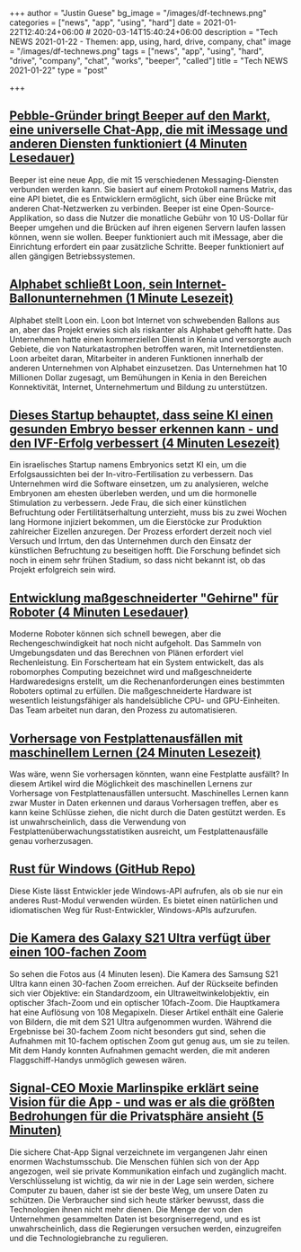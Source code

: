 +++
author = "Justin Guese"
bg_image = "/images/df-technews.png"
categories = ["news", "app", "using", "hard"]
date = 2021-01-22T12:40:24+06:00 # 2020-03-14T15:40:24+06:00
description = "Tech NEWS 2021-01-22 - Themen: app, using, hard, drive, company, chat"
image = "/images/df-technews.png"
tags = ["news", "app", "using", "hard", "drive", "company", "chat", "works", "beeper", "called"]
title = "Tech NEWS 2021-01-22"
type = "post"

+++

## [Pebble-Gründer bringt Beeper auf den Markt, eine universelle Chat-App, die mit iMessage und anderen Diensten funktioniert (4 Minuten Lesedauer)](https://techcrunch.com/2021/01/21/pebble-founder-launches-beeper-a-universal-chat-app-that-works-with-imessage-and-others//1/0100017729c72a0c-6edb3c0b-c8f7-49da-85ba-4359241772a3-000000/QvTAy78Rwv1Vw-dtsIHIp49GjrUYgMbedtvL25hH9xo=177)

 Beeper ist eine neue App, die mit 15 verschiedenen Messaging-Diensten verbunden werden kann. Sie basiert auf einem Protokoll namens Matrix, das eine API bietet, die es Entwicklern ermöglicht, sich über eine Brücke mit anderen Chat-Netzwerken zu verbinden. Beeper ist eine Open-Source-Applikation, so dass die Nutzer die monatliche Gebühr von 10 US-Dollar für Beeper umgehen und die Brücken auf ihren eigenen Servern laufen lassen können, wenn sie wollen. Beeper funktioniert auch mit iMessage, aber die Einrichtung erfordert ein paar zusätzliche Schritte. Beeper funktioniert auf allen gängigen Betriebssystemen.

## [Alphabet schließt Loon, sein Internet-Ballonunternehmen (1 Minute Lesezeit)](https://www.theverge.com/2021/1/21/22243484/alphabet-google-shutting-down-loon-internet-balloon-company-x?scrolla=5eb6d68b7fedc32c19ef33b4/1/0100017729c72a0c-6edb3c0b-c8f7-49da-85ba-4359241772a3-000000/p4C7x54JWZT7IWXFzWa7PZEY-9ex7NCFDTs7hASQKzU=177)

 Alphabet stellt Loon ein. Loon bot Internet von schwebenden Ballons aus an, aber das Projekt erwies sich als riskanter als Alphabet gehofft hatte. Das Unternehmen hatte einen kommerziellen Dienst in Kenia und versorgte auch Gebiete, die von Naturkatastrophen betroffen waren, mit Internetdiensten. Loon arbeitet daran, Mitarbeiter in anderen Funktionen innerhalb der anderen Unternehmen von Alphabet einzusetzen. Das Unternehmen hat 10 Millionen Dollar zugesagt, um Bemühungen in Kenia in den Bereichen Konnektivität, Internet, Unternehmertum und Bildung zu unterstützen.

## [Dieses Startup behauptet, dass seine KI einen gesunden Embryo besser erkennen kann - und den IVF-Erfolg verbessert (4 Minuten Lesezeit)](https://techcrunch.com/2021/01/20/this-startup-says-its-ai-can-better-spot-a-healthy-embryo-and-improve-ivf-success//1/0100017729c72a0c-6edb3c0b-c8f7-49da-85ba-4359241772a3-000000/ISm3TEVgLw5OVny1vhtqEn6AFaz8LfYYvZbKjQoqy6E=177)

 Ein israelisches Startup namens Embryonics setzt KI ein, um die Erfolgsaussichten bei der In-vitro-Fertilisation zu verbessern. Das Unternehmen wird die Software einsetzen, um zu analysieren, welche Embryonen am ehesten überleben werden, und um die hormonelle Stimulation zu verbessern. Jede Frau, die sich einer künstlichen Befruchtung oder Fertilitätserhaltung unterzieht, muss bis zu zwei Wochen lang Hormone injiziert bekommen, um die Eierstöcke zur Produktion zahlreicher Eizellen anzuregen. Der Prozess erfordert derzeit noch viel Versuch und Irrtum, den das Unternehmen durch den Einsatz der künstlichen Befruchtung zu beseitigen hofft. Die Forschung befindet sich noch in einem sehr frühen Stadium, so dass nicht bekannt ist, ob das Projekt erfolgreich sein wird.

## [Entwicklung maßgeschneiderter "Gehirne" für Roboter (4 Minuten Lesedauer)](https://news.mit.edu/2021/robot-customized-hardware-0121/1/0100017729c72a0c-6edb3c0b-c8f7-49da-85ba-4359241772a3-000000/1GQHzZfyz9L4z5JLSNWJzQVnfilAW88KneyqsNoTh_E=177)

 Moderne Roboter können sich schnell bewegen, aber die Rechengeschwindigkeit hat noch nicht aufgeholt. Das Sammeln von Umgebungsdaten und das Berechnen von Plänen erfordert viel Rechenleistung. Ein Forscherteam hat ein System entwickelt, das als robomorphes Computing bezeichnet wird und maßgeschneiderte Hardwaredesigns erstellt, um die Rechenanforderungen eines bestimmten Roboters optimal zu erfüllen. Die maßgeschneiderte Hardware ist wesentlich leistungsfähiger als handelsübliche CPU- und GPU-Einheiten. Das Team arbeitet nun daran, den Prozess zu automatisieren.

## [Vorhersage von Festplattenausfällen mit maschinellem Lernen (24 Minuten Lesezeit)](https://datto.engineering/post/predicting-hard-drive-failure-with-machine-learning/1/0100017729c72a0c-6edb3c0b-c8f7-49da-85ba-4359241772a3-000000/yflm7LN0Nh1qVHVzLLczQTnO1rlK8Mbh35pMJMxNdg0=177)

 Was wäre, wenn Sie vorhersagen könnten, wann eine Festplatte ausfällt? In diesem Artikel wird die Möglichkeit des maschinellen Lernens zur Vorhersage von Festplattenausfällen untersucht. Maschinelles Lernen kann zwar Muster in Daten erkennen und daraus Vorhersagen treffen, aber es kann keine Schlüsse ziehen, die nicht durch die Daten gestützt werden. Es ist unwahrscheinlich, dass die Verwendung von Festplattenüberwachungsstatistiken ausreicht, um Festplattenausfälle genau vorherzusagen.

## [Rust für Windows (GitHub Repo)](https://github.com/microsoft/windows-rs/1/0100017729c72a0c-6edb3c0b-c8f7-49da-85ba-4359241772a3-000000/w3BQBN6saUM3DxR9oaMAu603PC9isivvGl5PNrjm0-s=177)

 Diese Kiste lässt Entwickler jede Windows-API aufrufen, als ob sie nur ein anderes Rust-Modul verwenden würden. Es bietet einen natürlichen und idiomatischen Weg für Rust-Entwickler, Windows-APIs aufzurufen.

## [Die Kamera des Galaxy S21 Ultra verfügt über einen 100-fachen Zoom](https://www.cnet.com/news/galaxy-s21-ultras-camera-comes-with-100x-zoom-heres-what-photos-look-like//1/0100017729c72a0c-6edb3c0b-c8f7-49da-85ba-4359241772a3-000000/IaJ1lnG7aHxK1gcC1CxJo6XIgtd533mcPBsYhJPgnAE=177)

 So sehen die Fotos aus (4 Minuten lesen). Die Kamera des Samsung S21 Ultra kann einen 30-fachen Zoom erreichen. Auf der Rückseite befinden sich vier Objektive: ein Standardzoom, ein Ultraweitwinkelobjektiv, ein optischer 3fach-Zoom und ein optischer 10fach-Zoom. Die Hauptkamera hat eine Auflösung von 108 Megapixeln. Dieser Artikel enthält eine Galerie von Bildern, die mit dem S21 Ultra aufgenommen wurden. Während die Ergebnisse bei 30-fachem Zoom nicht besonders gut sind, sehen die Aufnahmen mit 10-fachem optischen Zoom gut genug aus, um sie zu teilen. Mit dem Handy konnten Aufnahmen gemacht werden, die mit anderen Flaggschiff-Handys unmöglich gewesen wären.

## [Signal-CEO Moxie Marlinspike erklärt seine Vision für die App - und was er als die größten Bedrohungen für die Privatsphäre ansieht (5 Minuten)](https://www.businessinsider.com/qa-signal-ceo-moxie-marlinspike-on-the-future-of-privacy-2021-1/1/0100017729c72a0c-6edb3c0b-c8f7-49da-85ba-4359241772a3-000000/74ZTlmZwrNO4Bc93G_6-O6xUvEXTfFGPqZDF87j4uwA=177)

 Die sichere Chat-App Signal verzeichnete im vergangenen Jahr einen enormen Wachstumsschub. Die Menschen fühlen sich von der App angezogen, weil sie private Kommunikation einfach und zugänglich macht. Verschlüsselung ist wichtig, da wir nie in der Lage sein werden, sichere Computer zu bauen, daher ist sie der beste Weg, um unsere Daten zu schützen. Die Verbraucher sind sich heute stärker bewusst, dass die Technologien ihnen nicht mehr dienen. Die Menge der von den Unternehmen gesammelten Daten ist besorgniserregend, und es ist unwahrscheinlich, dass die Regierungen versuchen werden, einzugreifen und die Technologiebranche zu regulieren.

